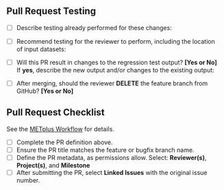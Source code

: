 ## Pull Request Testing ##

- [ ] Describe testing already performed for these changes:

- [ ] Recommend testing for the reviewer to perform, including the location of input datasets:

- [ ] Will this PR result in changes to the regression test output? **[Yes or No]**</br>
If **yes**, describe the new output and/or changes to the existing output:

- [ ] After merging, should the reviewer **DELETE** the feature branch from GitHub? **[Yes or No]**

## Pull Request Checklist ##
See the [METplus Workflow](https://dtcenter.github.io/METplus/Contributors_Guide/github_workflow.html) for details.
- [ ] Complete the PR definition above.
- [ ] Ensure the PR title matches the feature or bugfix branch name.
- [ ] Define the PR metadata, as permissions allow.
Select: **Reviewer(s)**, **Project(s)**, and **Milestone**
- [ ] After submitting the PR, select **Linked Issues** with the original issue number.
